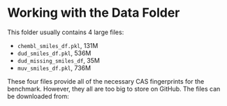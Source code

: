 # Working with the Data Folder

This folder usually contains 4 large files:

- `chembl_smiles_df.pkl`, 131M
- `dud_smiles_df.pkl`, 536M
- `dud_missing_smiles_df`, 35M
- `muv_smiles_df.pkl`, 736M

These four files provide all of the necessary CAS fingerprints for the benchmark. However, they all are too big to store on GitHub. The files can be downloaded from:

